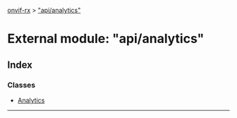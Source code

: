 [onvif-rx](../README.md) > ["api/analytics"](../modules/_api_analytics_.md)

# External module: "api/analytics"

## Index

### Classes

* [Analytics](../classes/_api_analytics_.analytics.md)

---

